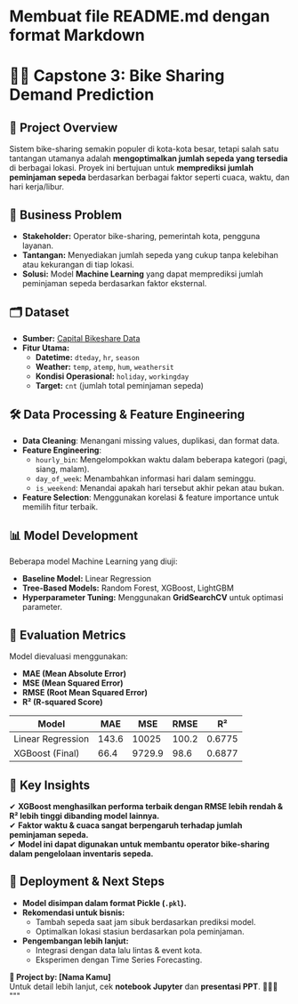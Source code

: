 # Membuat file README.md dengan format Markdown

# 🚴‍♂️ Capstone 3: Bike Sharing Demand Prediction

## 📌 Project Overview
Sistem bike-sharing semakin populer di kota-kota besar, tetapi salah satu tantangan utamanya adalah **mengoptimalkan jumlah sepeda yang tersedia** di berbagai lokasi. Proyek ini bertujuan untuk **memprediksi jumlah peminjaman sepeda** berdasarkan berbagai faktor seperti cuaca, waktu, dan hari kerja/libur.

## 🎯 Business Problem
- **Stakeholder:** Operator bike-sharing, pemerintah kota, pengguna layanan.
- **Tantangan:** Menyediakan jumlah sepeda yang cukup tanpa kelebihan atau kekurangan di tiap lokasi.
- **Solusi:** Model **Machine Learning** yang dapat memprediksi jumlah peminjaman sepeda berdasarkan faktor eksternal.

## 🗂 Dataset
- **Sumber:** [Capital Bikeshare Data](http://capitalbikeshare.com/system-data)
- **Fitur Utama:**
  - **Datetime:** `dteday`, `hr`, `season`
  - **Weather:** `temp`, `atemp`, `hum`, `weathersit`
  - **Kondisi Operasional:** `holiday`, `workingday`
  - **Target:** `cnt` (jumlah total peminjaman sepeda)

## 🛠 Data Processing & Feature Engineering
- **Data Cleaning**: Menangani missing values, duplikasi, dan format data.
- **Feature Engineering**:
  - `hourly_bin`: Mengelompokkan waktu dalam beberapa kategori (pagi, siang, malam).
  - `day_of_week`: Menambahkan informasi hari dalam seminggu.
  - `is_weekend`: Menandai apakah hari tersebut akhir pekan atau bukan.
- **Feature Selection**: Menggunakan korelasi & feature importance untuk memilih fitur terbaik.

## 📊 Model Development
Beberapa model Machine Learning yang diuji:
- **Baseline Model:** Linear Regression
- **Tree-Based Models:** Random Forest, XGBoost, LightGBM
- **Hyperparameter Tuning:** Menggunakan **GridSearchCV** untuk optimasi parameter.

## 📏 Evaluation Metrics
Model dievaluasi menggunakan:
- **MAE (Mean Absolute Error)**
- **MSE (Mean Squared Error)**
- **RMSE (Root Mean Squared Error)**
- **R² (R-squared Score)**

| Model               | MAE  | MSE   | RMSE  | R²   |
|---------------------|------|-------|-------|------|
| Linear Regression  | 143.6 | 10025 | 100.2 | 0.6775 |
| XGBoost (Final)    | 66.4  | 9729.9| 98.6  | 0.6877 |

## 📌 Key Insights
✔ **XGBoost menghasilkan performa terbaik dengan RMSE lebih rendah & R² lebih tinggi dibanding model lainnya.**  
✔ **Faktor waktu & cuaca sangat berpengaruh terhadap jumlah peminjaman sepeda.**  
✔ **Model ini dapat digunakan untuk membantu operator bike-sharing dalam pengelolaan inventaris sepeda.**  

## 🚀 Deployment & Next Steps
- **Model disimpan dalam format Pickle (`.pkl`).**
- **Rekomendasi untuk bisnis:**
  - Tambah sepeda saat jam sibuk berdasarkan prediksi model.
  - Optimalkan lokasi stasiun berdasarkan pola peminjaman.
- **Pengembangan lebih lanjut:**  
  - Integrasi dengan data lalu lintas & event kota.
  - Eksperimen dengan Time Series Forecasting.

**🚀 Project by: [Nama Kamu]**  
Untuk detail lebih lanjut, cek **notebook Jupyter** dan **presentasi PPT**. 🚴‍♂️✨  
"""
